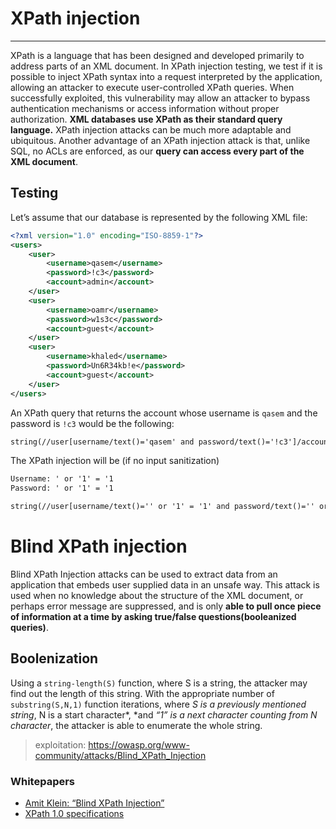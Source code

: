 # XPath injection
---
XPath is a language that has been designed and developed primarily to address parts of an XML document. In XPath injection testing, we test if it is possible to inject XPath syntax into a request interpreted by the application, allowing an attacker to execute user-controlled XPath queries. When successfully exploited, this vulnerability may allow an attacker to bypass authentication mechanisms or access information without proper authorization.
**XML databases use XPath as their standard query language.**
XPath injection attacks can be much more adaptable and ubiquitous. Another advantage of an XPath injection attack is that, unlike SQL, no ACLs are enforced, as our **query can access every part of the XML document**.

## Testing
Let’s assume that our database is represented by the following XML file:

```xml
<?xml version="1.0" encoding="ISO-8859-1"?>
<users>
    <user>
        <username>qasem</username>
        <password>!c3</password>
        <account>admin</account>
    </user>
    <user>
        <username>oamr</username>
        <password>w1s3c</password>
        <account>guest</account>
    </user>
    <user>
        <username>khaled</username>
        <password>Un6R34kb!e</password>
        <account>guest</account>
    </user>
</users>
```
An XPath query that returns the account whose username is `qasem` and the password is `!c3` would be the following:
```txt
string(//user[username/text()='qasem' and password/text()='!c3']/account/text())
```
The XPath injection will be (if no input sanitization)
```txt
Username: ' or '1' = '1
Password: ' or '1' = '1
```

```txt
string(//user[username/text()='' or '1' = '1' and password/text()='' or '1' = '1']/account/text())
```

# Blind XPath injection
Blind XPath Injection attacks can be used to extract data from an application that embeds user supplied data in an unsafe way.
This attack is used when no knowledge about the structure of the XML document, or perhaps error message are suppressed, and is only **able to pull once piece of information at a time by asking true/false questions(booleanized queries)**.
## Boolenization
Using a `string-length(S)` function, where S is a string, the attacker may find out the length of this string. With the appropriate number of `substring(S,N,1)` function iterations, where *S is a previously mentioned string*, N is a start character*, *and *“1” is a next character counting from N character*, the attacker is able to enumerate the whole string.

> exploitation: https://owasp.org/www-community/attacks/Blind_XPath_Injection 
### Whitepapers

-   [Amit Klein: “Blind XPath Injection”](http://dl.packetstormsecurity.net/papers/bypass/Blind_XPath_Injection_20040518.pdf)
-   [XPath 1.0 specifications](https://www.w3.org/TR/1999/REC-xpath-19991116/)